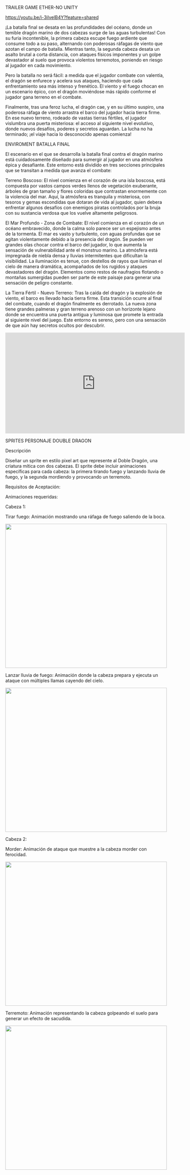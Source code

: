 TRAILER GAME ETHER-NO
UNITY
 
https://youtu.be/i-3ilvelB4Y?feature=shared


¡La batalla final se desata en las profundidades del océano, donde un temible dragón marino de dos cabezas surge de las aguas turbulentas! Con su furia incontenible, la primera cabeza escupe fuego ardiente que consume todo a su paso, alternando con poderosas ráfagas de viento que azotan el campo de batalla. Mientras tanto, la segunda cabeza desata un asalto brutal a corta distancia, con ataques físicos imponentes y un golpe devastador al suelo que provoca violentos terremotos, poniendo en riesgo al jugador en cada movimiento.

Pero la batalla no será fácil: a medida que el jugador combate con valentía, el dragón se enfurece y acelera sus ataques, haciendo que cada enfrentamiento sea más intenso y frenético. El viento y el fuego chocan en un escenario épico, con el dragón moviéndose más rápido conforme el jugador gana terreno en el combate.

Finalmente, tras una feroz lucha, el dragón cae, y en su último suspiro, una poderosa ráfaga de viento arrastra el barco del jugador hacia tierra firme. En ese nuevo terreno, rodeado de vastas tierras fértiles, el jugador vislumbra una puerta misteriosa: el acceso al siguiente nivel evolutivo, donde nuevos desafíos, poderes y secretos aguardan. La lucha no ha terminado; ¡el viaje hacia lo desconocido apenas comienza!

ENVIROMENT BATALLA FINAL

El escenario en el que se desarrolla la batalla final contra el dragón marino está cuidadosamente diseñado para sumergir al jugador en una atmósfera épica y desafiante. Este entorno está dividido en tres secciones principales que se transitan a medida que avanza el combate:

Terreno Boscoso: El nivel comienza en el corazón de una isla boscosa, está compuesta por vastos campos verdes llenos de vegetación exuberante, árboles de gran tamaño y flores coloridas que contrastan enormemente con la violencia del mar. Aquí, la atmósfera es  tranquila y misteriosa, con tesoros y gemas escondidas que dotaran de vida al jugador, quien debera enfrentar algunos desafíos con enemigos piratas controlados por la bruja con su sustancia verdosa que los vuelve altamente peligrosos.

El Mar Profundo - Zona de Combate: El nivel comienza en el corazón de un océano embravecido, donde la calma solo parece ser un espejismo antes de la tormenta. El mar es vasto y turbulento, con aguas profundas que se agitan violentamente debido a la presencia del dragón. Se pueden ver grandes olas chocar contra el barco del jugador, lo que aumenta la sensación de vulnerabilidad ante el monstruo marino. La atmósfera está impregnada de niebla densa y lluvias intermitentes que dificultan la visibilidad. La iluminación es tenue, con destellos de rayos que iluminan el cielo de manera dramática, acompañados de los rugidos y ataques devastadores del dragón. Elementos como restos de naufragios flotando o montañas sumergidas pueden ser parte de este paisaje para generar una sensación de peligro constante.

La Tierra Fértil - Nuevo Terreno: Tras la caída del dragón y la explosión de viento, el barco es llevado hacia tierra firme. Esta transición ocurre al final del combate, cuando el dragón finalmente es derrotado. La nueva zona tiene grandes palmeras y gran terreno arenoso con un horizonte lejano donde se encuentra una puerta antigua y luminosa que promete la entrada al siguiente nivel del juego. Este entorno es sereno, pero con una sensación de que aún hay secretos ocultos por descubrir.


<iframe width="560" height="315" src="https://www.youtube.com/embed/M-t7UES8KaM?si=7VFouIIRDvtizRg7" title="YouTube video player" frameborder="0" allow="accelerometer; autoplay; clipboard-write; encrypted-media; gyroscope; picture-in-picture; web-share" referrerpolicy="strict-origin-when-cross-origin" allowfullscreen></iframe>

SPRITES PERSONAJE DOUBLE DRAGON

Descripción

Diseñar un sprite en estilo pixel art que represente al Doble Dragón, una criatura mítica con dos cabezas. El sprite debe incluir animaciones específicas para cada cabeza: la primera tirando fuego y lanzando lluvia de fuego, y la segunda mordiendo y provocando un terremoto.

Requisitos de Aceptación:

Animaciones requeridas:

Cabeza 1:

Tirar fuego: Animación mostrando una ráfaga de fuego saliendo de la boca.

<img align='center' src='https://media0.giphy.com/media/uB11ovB3iAQ3AU8y4k/giphy.gif?cid=6c09b952oxxwmlgqlhe5s5q2nnmfvcd3210s7qo64birv10r&ep=v1_internal_gif_by_id&rid=giphy.gif&ct=g' width='100%' height='450px'> 

Lanzar lluvia de fuego: Animación donde la cabeza prepara y ejecuta un ataque con múltiples llamas cayendo del cielo.

<img align='center' src='https://media3.giphy.com/media/FqiEh7ndssyTvtQlS4/giphy.gif?cid=6c09b952drekbobdfx2gf3xjrzjw1wfo1uushdm8erak43bn&ep=v1_internal_gif_by_id&rid=giphy.gif&ct=g' width='100%' height='450px'> 


Cabeza 2:

Morder: Animación de ataque que muestre a la cabeza morder con ferocidad.

<img align='center' src='https://media4.giphy.com/media/gPIThmqCMbSTWGOQc7/giphy.gif?cid=6c09b95238tv0j9tz48zteuc79g3uvpibgontw2ojh6aaa4n&ep=v1_internal_gif_by_id&rid=giphy.gif&ct=g' width='100%' height='450px'> 

Terremoto: Animación representando la cabeza golpeando el suelo para generar un efecto de sacudida.

<img align='center' src='https://media2.giphy.com/media/FbJcydQ0XKfVEO5VWw/giphy.gif?cid=6c09b952vyl6ale0eegxs1l6bsxhey61yz88cmcdci26y6ty&ep=v1_internal_gif_by_id&rid=giphy.gif&ct=g' width='100%' height='450px'> 


